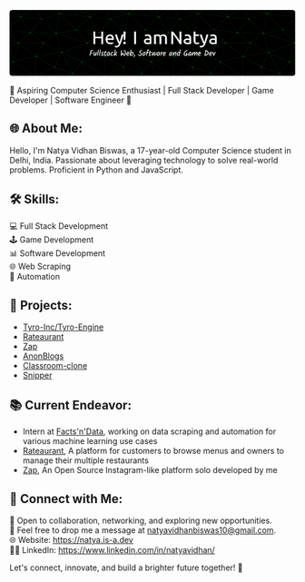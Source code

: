 ![header](header.png)

🚀 Aspiring Computer Science Enthusiast | Full Stack Developer | Game Developer | Software Engineer 🚀

## 🌐 About Me:
Hello, I'm Natya Vidhan Biswas, a 17-year-old Computer Science student in Delhi, India. Passionate about leveraging technology to solve real-world problems. Proficient in Python and JavaScript.

## 🛠️ Skills:

💻 Full Stack Development <br>
🕹️ Game Development <br>
📊 Software Development <br>
🌐 Web Scraping <br>
🤖 Automation <br>

## 🔗 Projects:

- [Tyro-Inc/Tyro-Engine](https://github.com/Tyro-Inc/Tyro-Engine)
- [Rateaurant](https://github.com/rateaurant)
- [Zap](https://github.com/natyavidhan/zap)
- [AnonBlogs](https://github.com/natyavidhan/AnonBlogs)
- [Classroom-clone](https://github.com/natyavidhan/Classroom-clone)
- [Snipper](https://github.com/natyavidhan/Snipper)

## 📚 Current Endeavor:

- Intern at [Facts'n'Data](https://www.factsndata.com), working on data scraping and automation for various machine learning use cases
- [Rateaurant](https://github.com/rateaurant), A platform for customers to browse menus and owners to manage their multiple restaurants
- [Zap](https://github.com/natyavidhan/zap), An Open Source Instagram-like platform solo developed by me

## 🤝 Connect with Me:

💬 Open to collaboration, networking, and exploring new opportunities. <br>
📧 Feel free to drop me a message at natyavidhanbiswas10@gmail.com. <br>
🌐 Website: https://natya.is-a.dev <br>
👨‍💻 LinkedIn: https://www.linkedin.com/in/natyavidhan/ <br>

Let's connect, innovate, and build a brighter future together! 🌟
